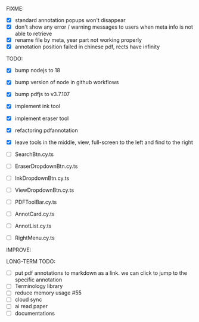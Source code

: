 FIXME:

- [x] standard annotation popups won't disappear
- [x] don't show any error / warning messages to users when meta info is not able to retrieve
- [x] rename file by meta, year part not working properly
- [x] annotation position failed in chinese pdf, rects have infinity

TODO:

- [x] bump nodejs to 18
- [x] bump version of node in github workflows
- [x] bump pdfjs to v3.7.107
- [x] implement ink tool
- [x] implement eraser tool
- [x] refactoring pdfannotation
- [x] leave tools in the middle, view, full-screen to the left and find to the right

- [ ] SearchBtn.cy.ts
- [ ] EraserDropdownBtn.cy.ts
- [ ] InkDropdownBtn.cy.ts
- [ ] ViewDropdownBtn.cy.ts
- [ ] PDFToolBar.cy.ts
- [ ] AnnotCard.cy.ts
- [ ] AnnotList.cy.ts
- [ ] RightMenu.cy.ts

IMPROVE:

LONG-TERM TODO:

- [ ] put pdf annotations to markdown as a link. we can click to jump to the specific annotation
- [ ] Terminology library
- [ ] reduce memory usage #55
- [ ] cloud sync
- [ ] ai read paper
- [ ] documentations
